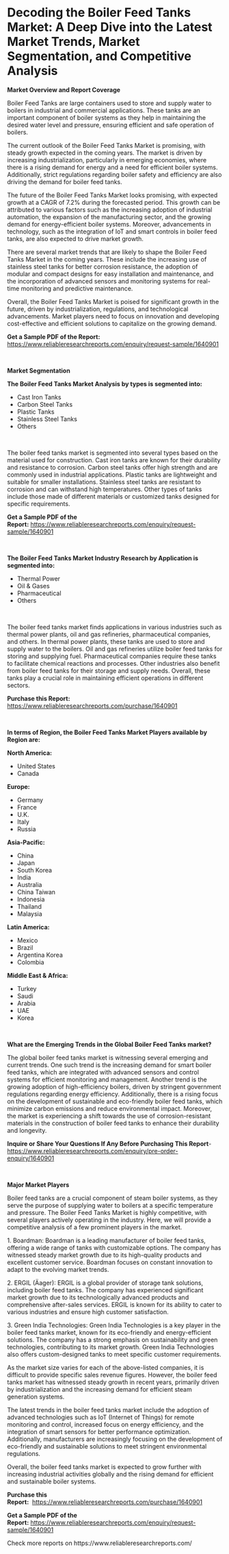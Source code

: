 <p><h1>Decoding the Boiler Feed Tanks Market: A Deep Dive into the Latest Market Trends, Market Segmentation, and Competitive Analysis</h1></p><p><strong>Market Overview and Report Coverage</strong></p>
<p><p>Boiler Feed Tanks are large containers used to store and supply water to boilers in industrial and commercial applications. These tanks are an important component of boiler systems as they help in maintaining the desired water level and pressure, ensuring efficient and safe operation of boilers.</p><p>The current outlook of the Boiler Feed Tanks Market is promising, with steady growth expected in the coming years. The market is driven by increasing industrialization, particularly in emerging economies, where there is a rising demand for energy and a need for efficient boiler systems. Additionally, strict regulations regarding boiler safety and efficiency are also driving the demand for boiler feed tanks.</p><p>The future of the Boiler Feed Tanks Market looks promising, with expected growth at a CAGR of 7.2% during the forecasted period. This growth can be attributed to various factors such as the increasing adoption of industrial automation, the expansion of the manufacturing sector, and the growing demand for energy-efficient boiler systems. Moreover, advancements in technology, such as the integration of IoT and smart controls in boiler feed tanks, are also expected to drive market growth.</p><p>There are several market trends that are likely to shape the Boiler Feed Tanks Market in the coming years. These include the increasing use of stainless steel tanks for better corrosion resistance, the adoption of modular and compact designs for easy installation and maintenance, and the incorporation of advanced sensors and monitoring systems for real-time monitoring and predictive maintenance.</p><p>Overall, the Boiler Feed Tanks Market is poised for significant growth in the future, driven by industrialization, regulations, and technological advancements. Market players need to focus on innovation and developing cost-effective and efficient solutions to capitalize on the growing demand.</p></p>
<p><strong>Get a Sample PDF of the Report:</strong> <a href="https://www.reliableresearchreports.com/enquiry/request-sample/1640901">https://www.reliableresearchreports.com/enquiry/request-sample/1640901</a></p>
<p>&nbsp;</p>
<p><strong>Market Segmentation</strong></p>
<p><strong>The Boiler Feed Tanks Market Analysis by types is segmented into:</strong></p>
<p><ul><li>Cast Iron Tanks</li><li>Carbon Steel Tanks</li><li>Plastic Tanks</li><li>Stainless Steel Tanks</li><li>Others</li></ul></p>
<p>&nbsp;</p>
<p><p>The boiler feed tanks market is segmented into several types based on the material used for construction. Cast iron tanks are known for their durability and resistance to corrosion. Carbon steel tanks offer high strength and are commonly used in industrial applications. Plastic tanks are lightweight and suitable for smaller installations. Stainless steel tanks are resistant to corrosion and can withstand high temperatures. Other types of tanks include those made of different materials or customized tanks designed for specific requirements.</p></p>
<p><strong>Get a Sample PDF of the Report:</strong>&nbsp;<a href="https://www.reliableresearchreports.com/enquiry/request-sample/1640901">https://www.reliableresearchreports.com/enquiry/request-sample/1640901</a></p>
<p>&nbsp;</p>
<p><strong>The Boiler Feed Tanks Market Industry Research by Application is segmented into:</strong></p>
<p><ul><li>Thermal Power</li><li>Oil & Gases</li><li>Pharmaceutical</li><li>Others</li></ul></p>
<p>&nbsp;</p>
<p><p>The boiler feed tanks market finds applications in various industries such as thermal power plants, oil and gas refineries, pharmaceutical companies, and others. In thermal power plants, these tanks are used to store and supply water to the boilers. Oil and gas refineries utilize boiler feed tanks for storing and supplying fuel. Pharmaceutical companies require these tanks to facilitate chemical reactions and processes. Other industries also benefit from boiler feed tanks for their storage and supply needs. Overall, these tanks play a crucial role in maintaining efficient operations in different sectors.</p></p>
<p><strong>Purchase this Report:</strong>&nbsp; <a href="https://www.reliableresearchreports.com/purchase/1640901">https://www.reliableresearchreports.com/purchase/1640901</a></p>
<p>&nbsp;</p>
<p><strong>In terms of Region, the Boiler Feed Tanks Market Players available by Region are:</strong></p>
<p>
    <p> <strong> North America: </strong>
        <ul>
            <li>United States</li>
            <li>Canada</li>
        </ul>
        </p> 
    <p> <strong> Europe: </strong>
        <ul>
            <li>Germany</li>
            <li>France</li>
            <li>U.K.</li>
            <li>Italy</li>
            <li>Russia</li>
        </ul>
        </p> 
    <p> <strong> Asia-Pacific: </strong>
        <ul>
            <li>China</li>
            <li>Japan</li>
            <li>South Korea</li>
            <li>India</li>
            <li>Australia</li>
            <li>China Taiwan</li>
            <li>Indonesia</li>
            <li>Thailand</li>
            <li>Malaysia</li>
        </ul>
        </p> 
    <p> <strong> Latin America: </strong>
        <ul>
            <li>Mexico</li>
            <li>Brazil</li>
            <li>Argentina Korea</li>
            <li>Colombia</li>
        </ul>
        </p> 
    <p> <strong> Middle East & Africa: </strong>
        <ul>
            <li>Turkey</li>
            <li>Saudi</li>
            <li>Arabia</li>
            <li>UAE</li>
            <li>Korea</li>
        </ul>
    </p>
    </p>
<p>&nbsp;</p>
<p><strong>What are the Emerging Trends in the Global Boiler Feed Tanks market?</strong></p>
<p><p>The global boiler feed tanks market is witnessing several emerging and current trends. One such trend is the increasing demand for smart boiler feed tanks, which are integrated with advanced sensors and control systems for efficient monitoring and management. Another trend is the growing adoption of high-efficiency boilers, driven by stringent government regulations regarding energy efficiency. Additionally, there is a rising focus on the development of sustainable and eco-friendly boiler feed tanks, which minimize carbon emissions and reduce environmental impact. Moreover, the market is experiencing a shift towards the use of corrosion-resistant materials in the construction of boiler feed tanks to enhance their durability and longevity.</p></p>
<p><strong>Inquire or Share Your Questions If Any Before Purchasing This Report</strong>- <a href="https://www.reliableresearchreports.com/enquiry/pre-order-enquiry/1640901">https://www.reliableresearchreports.com/enquiry/pre-order-enquiry/1640901</a></p>
<p>&nbsp;</p>
<p><strong>Major Market Players</strong></p>
<p><p>Boiler feed tanks are a crucial component of steam boiler systems, as they serve the purpose of supplying water to boilers at a specific temperature and pressure. The Boiler Feed Tanks Market is highly competitive, with several players actively operating in the industry. Here, we will provide a competitive analysis of a few prominent players in the market.</p><p>1. Boardman: Boardman is a leading manufacturer of boiler feed tanks, offering a wide range of tanks with customizable options. The company has witnessed steady market growth due to its high-quality products and excellent customer service. Boardman focuses on constant innovation to adapt to the evolving market trends.</p><p>2. ERGIL (Äager): ERGIL is a global provider of storage tank solutions, including boiler feed tanks. The company has experienced significant market growth due to its technologically advanced products and comprehensive after-sales services. ERGIL is known for its ability to cater to various industries and ensure high customer satisfaction.</p><p>3. Green India Technologies: Green India Technologies is a key player in the boiler feed tanks market, known for its eco-friendly and energy-efficient solutions. The company has a strong emphasis on sustainability and green technologies, contributing to its market growth. Green India Technologies also offers custom-designed tanks to meet specific customer requirements.</p><p>As the market size varies for each of the above-listed companies, it is difficult to provide specific sales revenue figures. However, the boiler feed tanks market has witnessed steady growth in recent years, primarily driven by industrialization and the increasing demand for efficient steam generation systems.</p><p>The latest trends in the boiler feed tanks market include the adoption of advanced technologies such as IoT (Internet of Things) for remote monitoring and control, increased focus on energy efficiency, and the integration of smart sensors for better performance optimization. Additionally, manufacturers are increasingly focusing on the development of eco-friendly and sustainable solutions to meet stringent environmental regulations.</p><p>Overall, the boiler feed tanks market is expected to grow further with increasing industrial activities globally and the rising demand for efficient and sustainable boiler systems.</p></p>
<p><strong>Purchase this Report:</strong>&nbsp;&nbsp;<a href="https://www.reliableresearchreports.com/purchase/1640901">https://www.reliableresearchreports.com/purchase/1640901</a></p>
<p></p>
<p><strong>Get a Sample PDF of the Report:</strong>&nbsp;<a href="https://www.reliableresearchreports.com/enquiry/request-sample/1640901">https://www.reliableresearchreports.com/enquiry/request-sample/1640901</a></p>
<p>Check more reports on https://www.reliableresearchreports.com/</p>